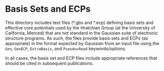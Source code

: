 # Basis Sets and ECPs

This directory includes text files (*.gbs and *.ecp) defining basis sets and effective core potentials used by the Hratchian Group (at the University of California, Merced) that are not standard in the Gaussian suite of electronic structure programs. As such, the files provide basis sets and ECPs (as appropriate) in the format expected by Gaussian from an input file using the `Gen`, `GenECP`, `ExtraBasis`, and `Pseudo=Read` keywords/options.

In all cases, the basis set and ECP files include appropriate references that should be cited in subsequent publications.
